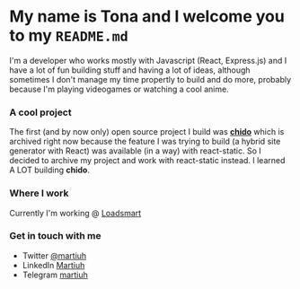 # My name is Tona and I welcome you to my `README.md`

I'm a developer who works mostly with Javascript (React, Express.js) and I have a lot of fun building stuff and having a lot of ideas, although sometimes I don't manage my time propertly to build and do more, probably because I'm playing videogames or watching a cool anime.

### A cool project
The first (and by now only) open source project I build was **[chido](https://github.com/martiuh/chido)** which is archived right now because the feature I was trying to build (a hybrid site generator with React) was available (in a way) with react-static. So I decided to archive my project and work with react-static instead. I learned A LOT building **chido**. 

### Where I work
Currently I'm working @ [Loadsmart](https://loadsmart.com/careers/)

### Get in touch with me
- Twitter [@martiuh](https://twitter.com/Martiuh)
- LinkedIn [Martiuh](https://www.linkedin.com/in/martiuh/)
- Telegram [martiuh](https://telegram.me/martiuh)
